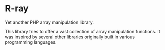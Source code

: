 # R-ray
Yet another PHP array manipulation library.

This library tries to offer a vast collection of array manipulation functions. It was inspired by several other libraries originally built in various programming languages.
